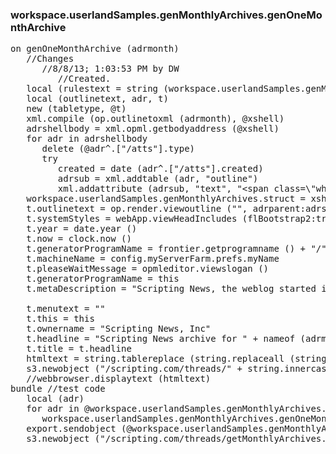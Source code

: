 ### workspace.userlandSamples.genMonthlyArchives.genOneMonthArchive
<pre>
on genOneMonthArchive (adrmonth)
   //Changes
      //8/8/13; 1:03:53 PM by DW
         //Created.
   local (rulestext = string (workspace.userlandSamples.genMonthlyArchives.rules), htmltext = "", indentlevel = 0, maxstories = 25, xshell, adrshellbody)
   local (outlinetext, adr, t)
   new (tabletype, @t)
   xml.compile (op.outlinetoxml (adrmonth), @xshell)
   adrshellbody = xml.opml.getbodyaddress (@xshell)
   for adr in adrshellbody
      delete (@adr^.["/atts"].type)
      try
         created = date (adr^.["/atts"].created)
         adrsub = xml.addtable (adr, "outline")
         xml.addattribute (adrsub, "text", "&lt;span class=\"whenPosted\">Posted: " + string (created) + ".&lt;/span>")
   workspace.userlandSamples.genMonthlyArchives.struct = xshell
   t.outlinetext = op.render.viewoutline ("", adrparent:adrshellbody, adrInitialRulesText: @rulestext)
   t.systemStyles = webApp.viewHeadIncludes (flBootstrap2:true)
   t.year = date.year ()
   t.now = clock.now ()
   t.generatorProgramName = frontier.getprogramname () + "/" + string.popfilefromaddress (this)
   t.machineName = config.myServerFarm.prefs.myName
   t.pleaseWaitMessage = opmleditor.viewslogan ()
   t.generatorProgramName = this
   t.metaDescription = "Scripting News, the weblog started in 1997 that bootstrapped the blogging revolution."
   
   t.menutext = ""
   t.this = this
   t.ownername = "Scripting News, Inc"
   t.headline = "Scripting News archive for " + nameof (adrmonth^)
   t.title = t.headline
   htmltext = string.tablereplace (string.replaceall (string (workspace.userlandSamples.genMonthlyArchives.template), "\r", "\r\n"), @t)
   s3.newobject ("/scripting.com/threads/" + string.innercasename (nameof (adrmonth^)) + ".html", htmltext)
   //webbrowser.displaytext (htmltext)
bundle //test code
   local (adr)
   for adr in @workspace.userlandSamples.genMonthlyArchives.months
      workspace.userlandSamples.genMonthlyArchives.genOneMonthArchive (adr)
   export.sendobject (@workspace.userlandSamples.genMonthlyArchives, "ohio:getMonthlyArchives.fttb")
   s3.newobject ("/scripting.com/threads/getMonthlyArchives.fttb", file.readwholefile ("ohio:getMonthlyArchives.fttb"))
   

</pre>